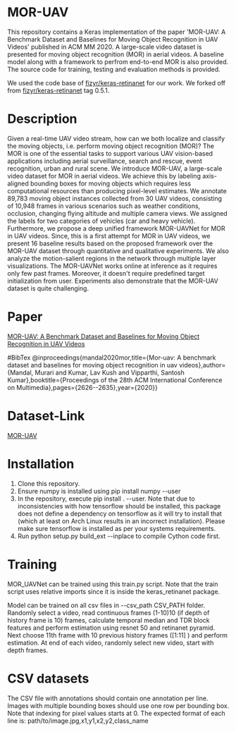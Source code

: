 # MOR-UAV
This repository contains a Keras implementation of the paper 'MOR-UAV: A Benchmark Dataset and Baselines for Moving Object Recognition in UAV Videos' published in ACM MM 2020. A large-scale video dataset is presented for moving object recognition (MOR) in aerial videos. A baseline model along with a framework to perfrom end-to-end MOR is also provided. The source code for training, testing and evaluation methods is provided.


We used the code base of [fizyr/keras-retinanet](https://github.com/fizyr/keras-retinanet) for our work. We forked off from [fizyr/keras-retinanet](https://github.com/fizyr/keras-retinanet) tag 0.5.1.

# Description
Given a real-time UAV video stream, how can we both localize and classify the moving objects, i.e. perform moving object recognition (MOR)? The MOR is one of the essential tasks to support various UAV vision-based applications including aerial surveillance, search and rescue, event recognition, urban and rural scene. We introduce MOR-UAV, a large-scale video dataset for MOR in aerial videos. We achieve this by labeling axis-aligned bounding boxes for moving objects which requires less computational resources than producing pixel-level estimates. We annotate 89,783 moving object instances collected from 30 UAV videos, consisting of 10,948 frames in various scenarios such as weather conditions, occlusion, changing flying altitude and multiple camera views. We assigned the labels for two categories of vehicles (car and heavy vehicle). Furthermore, we propose a deep unified framework MOR-UAVNet for MOR in UAV videos. Since, this is a first attempt for MOR in UAV videos, we present 16 baseline results based on the proposed framework over the MOR-UAV dataset through quantitative and qualitative experiments. We also analyze the motion-salient regions in the network through multiple layer visualizations. The MOR-UAVNet works online at inference as it requires only few past frames. Moreover, it doesn't require predefined target initialization from user. Experiments also demonstrate that the MOR-UAV dataset is quite challenging.

# Paper
[MOR-UAV: A Benchmark Dataset and Baselines for Moving Object Recognition in UAV Videos](https://dl.acm.org/doi/10.1145/3394171.3413934)

#BibTex
@inproceedings{mandal2020mor,title={Mor-uav: A benchmark dataset and baselines for moving object recognition in uav videos},author={Mandal, Murari and Kumar, Lav Kush and Vipparthi, Santosh Kumar},booktitle={Proceedings of the 28th ACM International Conference on Multimedia},pages={2626--2635},year={2020}}

# Dataset-Link
[MOR-UAV](https://drive.google.com/file/d/1z6kvIpoRTGTYXe3AG8z2Sik2ut-ApDbM/view?usp=sharing)

# Installation
1. Clone this repository.
2. Ensure numpy is installed using pip install numpy --user
3. In the repository, execute pip install . --user. Note that due to inconsistencies with how tensorflow should be installed, this package does not define a dependency on tensorflow as it will try to install that (which at least on Arch Linux results in an incorrect installation). Please make sure tensorflow is installed as per your systems requirements.
4. Run python setup.py build_ext --inplace to compile Cython code first.

# Training
MOR_UAVNet can be trained using this train.py script. Note that the train script uses relative imports since it is inside the keras_retinanet package.

Model can be trained on all csv files in --csv_path CSV_PATH folder. Randomly select a video, read continuous frames (1-10)10 (if depth of history frame is 10) frames, calculate temporal median and TDR block features and perform estimation using resnet 50 and retinanet pyramid. Next choose 11th frame with 10 previous history frames ([1:11] ) and perform estimation. At end of each video, randomly select new video, start with depth frames.

# CSV datasets
The CSV file with annotations should contain one annotation per line. Images with multiple bounding boxes should use one row per bounding box. Note that indexing for pixel values starts at 0. The expected format of each line is:
path/to/image.jpg,x1,y1,x2,y2,class_name




